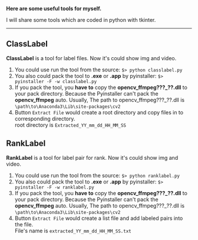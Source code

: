 **Here are some useful tools for myself.**

I will share some tools which are coded in python with tkinter. 

---

## ClassLabel

**ClassLabel** is a tool for label files. Now it's could show img and video. 

1. You could use run the tool from the source: `$> python classlabel.py` 
2. You also could pack the tool to **.exe** or **.app** by pyinstaller: `$> pyinstaller -F -w classlabel.py` 
3. If you pack the tool, you **have to** copy the **opencv_ffmpeg???_??.dll** to your pack directory. Because the Pyinstaller can't pack the **opencv_ffmpeg** auto. Usually, The path to opencv_ffmpeg???_??.dll is `\path\to\Anaconda3\Lib\site-packages\cv2`
4. Button `Extract File` would create a root directory and copy files in to corresponding directory.<br>
root directory is `Extracted_YY_mm_dd_HH_MM_SS`

## RankLabel

**RankLabel** is a tool for label pair for rank. Now it's could show img and video. 

1. You could use run the tool from the source: `$> python ranklabel.py` 
2. You also could pack the tool to **.exe** or **.app** by pyinstaller: `$> pyinstaller -F -w ranklabel.py` 
3. If you pack the tool, you **have to** copy the **opencv_ffmpeg???_??.dll** to your pack directory. Because the Pyinstaller can't pack the **opencv_ffmpeg** auto. Usually, The path to opencv_ffmpeg???_??.dll is `\path\to\Anaconda3\Lib\site-packages\cv2`
4. Button `Extract File` would create a list file and add labeled pairs into the file.<br>
File's name is `extracted_YY_mm_dd_HH_MM_SS.txt`